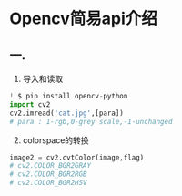 # Opencv简易api介绍

## 一. 

1. 导入和读取

```python
! $ pip install opencv-python
import cv2
cv2.imread('cat.jpg',[para])
# para : 1-rgb,0-grey scale,-1-unchanged
```

2. colorspace的转换

```python
image2 = cv2.cvtColor(image,flag)
# cv2.COLOR_BGR2GRAY
# cv2.COLOR_BGR2RGB
# cv2.COLOR_BGR2HSV

```

